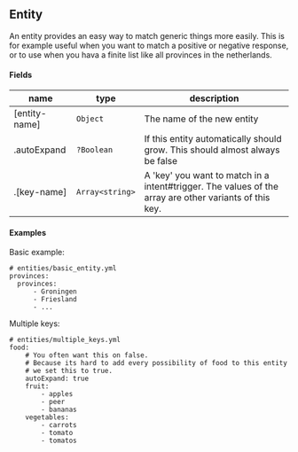 ## Entity

An entity provides an easy way to match generic things more easily. This is for example
useful when you want to match a positive or negative response, or to use when you hava a
finite list like all provinces in the netherlands.

#### Fields

| name          | type            | description                                                                                            |
| ------------- | --------------- | ------------------------------------------------------------------------------------------------------ |
| [entity-name] | `Object`        | The name of the new entity                                                                             |
| .autoExpand   | `?Boolean`      | If this entity automatically should grow. This should almost always be false                           |
| .[key-name]   | `Array<string>` | A 'key' you want to match in a intent#trigger. The values of the array are other variants of this key. |

#### Examples

Basic example:

```YML
# entities/basic_entity.yml
provinces:
  provinces:
      - Groningen
      - Friesland
      - ...
```

Multiple keys:

```YML
# entities/multiple_keys.yml
food:
    # You often want this on false.
    # Because its hard to add every possibility of food to this entity
    # we set this to true.
    autoExpand: true
    fruit:
        - apples
        - peer
        - bananas
    vegetables:
        - carrots
        - tomato
        - tomatos
```
